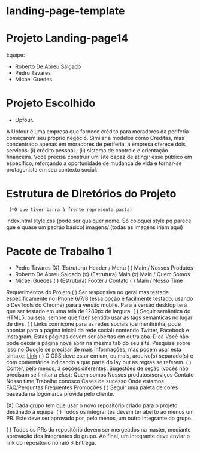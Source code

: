 # landing-page-template

# Projeto Landing-page14

Equipe:
- Roberto De Abreu Salgado
- Pedro Tavares
- Micael Guedes

# Projeto Escolhido
- Upfour.

A Upfour é uma empresa que fornece crédito para moradores da periferia começarem seu próprio negócio. Similar a modelos como Creditas, mas concentrado apenas em moradores de periferia, a empresa oferece dois serviços: (i) crédito pessoal ; (ii) sistema de controle e orientação financeira. Você precisa construir um site capaz de atingir esse público em específico, reforçando a oportunidade de mudança de vida e tornar-se protagonista em seu contexto social. 


# Estrutura de Diretórios do Projeto
     (*O que tiver barra à frente representa pasta)

index.html
style.css  (pode ser qualquer nome. Só coloquei style pq parece que é quase um padrão básico)
imagens/ (todas as imagens iriam aqui)


# Pacote de Trabalho 1
- Pedro Tavares
(X) (Estrutura) Header / Menu
( ) Main / Nossos Produtos
- Roberto De Abreu Salgado
(x) (Estrutura) Main
(x) Main / Quem Somos
- Micael Guedes
( ) (Estrutura) Footer / Contato 
( ) Main / Nosso Time


Requerimentos do Projeto
(  ) Ser responsiva no geral mas testada especificamente no iPhone 6/7/8 (essa opção é facilmente testado, usando o DevTools do Chrome) para a versão mobile. Para a versão desktop terá que ser testado em uma tela de 1280px de largura.
(  ) Seguir semântica do HTML5, ou seja, sempre que fizer sentido usar as tags semânticas no lugar de divs.
(  ) Links com ícone para as redes sociais (de mentirinha, pode apontar para a página inicial da rede social) contendo Twitter, Facebook e Instagram. Estas páginas devem ser abertas em outra aba.
Dica
Você não pode deixar a página nova abrir na mesma tab do seu site. Pesquise sobre isso no Google se precisar de mais informações, mas podem usar esta sintaxe:
<a target="_blank" href="<http://www.google.com>">Link</a>
(  ) O CSS deve estar em um, ou mais, arquivo(s) separado(s) e com comentários indicando a que parte do lay out as regras se referem.
(  ) Conter, pelo menos, 3 seções diferentes.
Sugestões de seção (vocês não precisam se limitar a elas):
Quem somos
Nossos produtos/serviços
Contato
Nosso time
Trabalhe conosco
Cases de sucesso
Onde estamos
FAQ/Perguntas Frequentes
Promoções
(  ) Seguir uma paleta de cores baseada na logomarca provida pelo cliente.

(X) Cada grupo tem que usar o novo repositório criado para o projeto destinado à equipe.
(  ) Todos os integrantes devem ter aberto ao menos um PR. Este deve ser aprovado por, pelo menos, um outro integrante do grupo.


( ) Todos os PRs do repositório devem ser mergeados na master, mediante aprovação dos integrantes do grupo. Ao final, um integrante deve enviar o link do repositório no raio ⚡️ Entrega.
